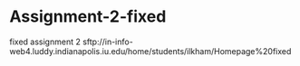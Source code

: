 # Assignment-2-fixed
fixed assignment 2
sftp://in-info-web4.luddy.indianapolis.iu.edu/home/students/ilkham/Homepage%20fixed
